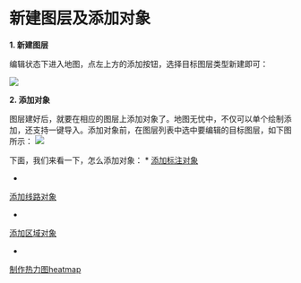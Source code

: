 # 新建图层及添加对象

**1. 新建图层**

编辑状态下进入地图，点左上方的添加按钮，选择目标图层类型新建即可：

![](http://dituwuyou-gitbooks.oss-cn-beijing.aliyuncs.com/map%2Fpicture%2F11.7%2F2015-11-02_19-05-25.jpg)

**2. 添加对象**

图层建好后，就要在相应的图层上添加对象了。地图无忧中，不仅可以单个绘制添加，还支持一键导入。添加对象前，在图层列表中选中要编辑的目标图层，如下图所示：
![](http://pic.dituwuyou.com/map%2Fpicture%2F10.31%2Fcurlayer.jpg)

下面，我们来看一下，怎么添加对象：
* 
[添加标注对象](http://help.dituwuyou.com/draw-map.html)

* 
[添加线路对象](http://help.dituwuyou.com/add-line.html)

* 
[添加区域对象](http://help.dituwuyou.com/draw-region.html)

* 
[制作热力图heatmap](http://help.dituwuyou.com/create-heatmap.html)


